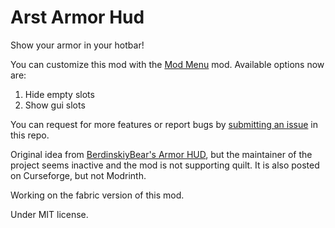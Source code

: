 # Arst Armor Hud

Show your armor in your hotbar!

You can customize this mod with the [Mod Menu](https://modrinth.com/mod/modmenu) mod. Available options now are:
1. Hide empty slots
2. Show gui slots

You can request for more features or report bugs by [submitting an issue](https://github.com/arstnei0/arst-armor-hud/issues/new) in this repo.

Original idea from [BerdinskiyBear's Armor HUD](https://github.com/BerdinskiyBear/armor-hud), but the maintainer of the project seems inactive and the mod is not supporting quilt. It is also posted on Curseforge, but not Modrinth. 

Working on the fabric version of this mod. 

Under MIT license. 
